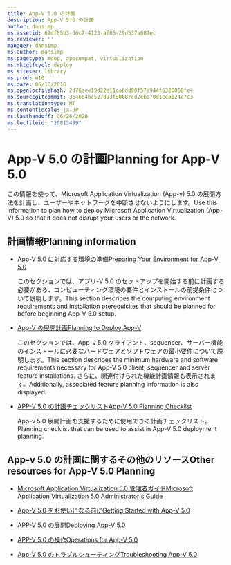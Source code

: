 ```yaml
---
title: App-V 5.0 の計画
description: App-V 5.0 の計画
author: dansimp
ms.assetid: 69df85b3-06c7-4123-af05-29d537a687ec
ms.reviewer: ''
manager: dansimp
ms.author: dansimp
ms.pagetype: mdop, appcompat, virtualization
ms.mktglfcycl: deploy
ms.sitesec: library
ms.prod: w10
ms.date: 06/16/2016
ms.openlocfilehash: 2d76aee19d22e11ca8dd90f57e944f6320860fe4
ms.sourcegitcommit: 354664bc527d93f80687cd2eba70d1eea024c7c3
ms.translationtype: MT
ms.contentlocale: ja-JP
ms.lasthandoff: 06/26/2020
ms.locfileid: "10813499"
---
```

# <span data-ttu-id="aeb3f-103">App-V 5.0 の計画</span><span class="sxs-lookup"><span data-stu-id="aeb3f-103">Planning for App-V 5.0</span></span>


<span data-ttu-id="aeb3f-104">この情報を使って、Microsoft Application Virtualization (App-v) 5.0 の展開方法を計画し、ユーザーやネットワークを中断させないようにします。</span><span class="sxs-lookup"><span data-stu-id="aeb3f-104">Use this information to plan how to deploy Microsoft Application Virtualization (App-V) 5.0 so that it does not disrupt your users or the network.</span></span>

## <span data-ttu-id="aeb3f-105">計画情報</span><span class="sxs-lookup"><span data-stu-id="aeb3f-105">Planning information</span></span>


-   [<span data-ttu-id="aeb3f-106">App-V 5.0 に対応する環境の準備</span><span class="sxs-lookup"><span data-stu-id="aeb3f-106">Preparing Your Environment for App-V 5.0</span></span>](preparing-your-environment-for-app-v-50.md)

    <span data-ttu-id="aeb3f-107">このセクションでは、アプリ-V 5.0 のセットアップを開始する前に計画する必要がある、コンピューティング環境の要件とインストールの前提条件について説明します。</span><span class="sxs-lookup"><span data-stu-id="aeb3f-107">This section describes the computing environment requirements and installation prerequisites that should be planned for before beginning App-V 5.0 setup.</span></span>

-   [<span data-ttu-id="aeb3f-108">App-V の展開計画</span><span class="sxs-lookup"><span data-stu-id="aeb3f-108">Planning to Deploy App-V</span></span>](planning-to-deploy-app-v.md)

    <span data-ttu-id="aeb3f-109">このセクションでは、App-v 5.0 クライアント、sequencer、サーバー機能のインストールに必要なハードウェアとソフトウェアの最小要件について説明します。</span><span class="sxs-lookup"><span data-stu-id="aeb3f-109">This section describes the minimum hardware and software requirements necessary for App-V 5.0 client, sequencer and server feature installations.</span></span> <span data-ttu-id="aeb3f-110">さらに、関連付けられた機能計画情報も表示されます。</span><span class="sxs-lookup"><span data-stu-id="aeb3f-110">Additionally, associated feature planning information is also displayed.</span></span>

-   [<span data-ttu-id="aeb3f-111">APP-V 5.0 の計画チェックリスト</span><span class="sxs-lookup"><span data-stu-id="aeb3f-111">App-V 5.0 Planning Checklist</span></span>](app-v-50-planning-checklist.md)

    <span data-ttu-id="aeb3f-112">App-v 5.0 展開計画を支援するために使用できる計画チェックリスト。</span><span class="sxs-lookup"><span data-stu-id="aeb3f-112">Planning checklist that can be used to assist in App-V 5.0 deployment planning.</span></span>






## <a href="" id="other-resources-for-app-v-5-0-planning-"></a><span data-ttu-id="aeb3f-113">App-v 5.0 の計画に関するその他のリソース</span><span class="sxs-lookup"><span data-stu-id="aeb3f-113">Other resources for App-V 5.0 Planning</span></span>


-   [<span data-ttu-id="aeb3f-114">Microsoft Application Virtualization 5.0 管理者ガイド</span><span class="sxs-lookup"><span data-stu-id="aeb3f-114">Microsoft Application Virtualization 5.0 Administrator's Guide</span></span>](microsoft-application-virtualization-50-administrators-guide.md)

-   [<span data-ttu-id="aeb3f-115">App-V 5.0 をお使いになる前に</span><span class="sxs-lookup"><span data-stu-id="aeb3f-115">Getting Started with App-V 5.0</span></span>](getting-started-with-app-v-50--rtm.md)

-   [<span data-ttu-id="aeb3f-116">APP-V 5.0 の展開</span><span class="sxs-lookup"><span data-stu-id="aeb3f-116">Deploying App-V 5.0</span></span>](deploying-app-v-50.md)

-   [<span data-ttu-id="aeb3f-117">APP-V 5.0 の操作</span><span class="sxs-lookup"><span data-stu-id="aeb3f-117">Operations for App-V 5.0</span></span>](operations-for-app-v-50.md)

-   [<span data-ttu-id="aeb3f-118">App-V 5.0 のトラブルシューティング</span><span class="sxs-lookup"><span data-stu-id="aeb3f-118">Troubleshooting App-V 5.0</span></span>](troubleshooting-app-v-50.md)

 

 





